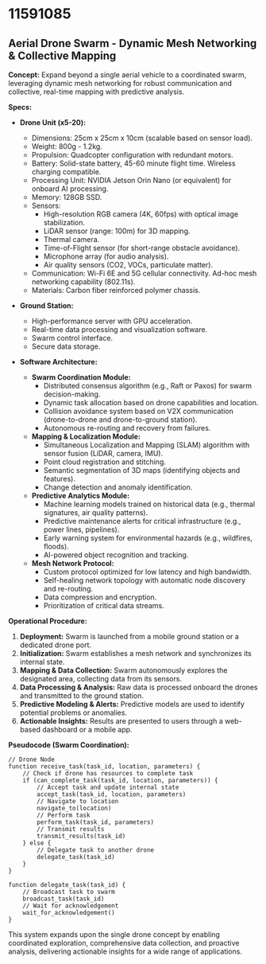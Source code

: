 # 11591085

## Aerial Drone Swarm - Dynamic Mesh Networking & Collective Mapping

**Concept:** Expand beyond a single aerial vehicle to a coordinated swarm, leveraging dynamic mesh networking for robust communication and collective, real-time mapping with predictive analysis.

**Specs:**

*   **Drone Unit (x5-20):**
    *   Dimensions: 25cm x 25cm x 10cm (scalable based on sensor load).
    *   Weight: 800g - 1.2kg.
    *   Propulsion: Quadcopter configuration with redundant motors.
    *   Battery: Solid-state battery, 45-60 minute flight time. Wireless charging compatible.
    *   Processing Unit: NVIDIA Jetson Orin Nano (or equivalent) for onboard AI processing.
    *   Memory: 128GB SSD.
    *   Sensors:
        *   High-resolution RGB camera (4K, 60fps) with optical image stabilization.
        *   LiDAR sensor (range: 100m) for 3D mapping.
        *   Thermal camera.
        *   Time-of-Flight sensor (for short-range obstacle avoidance).
        *   Microphone array (for audio analysis).
        *   Air quality sensors (CO2, VOCs, particulate matter).
    *   Communication: Wi-Fi 6E and 5G cellular connectivity. Ad-hoc mesh networking capability (802.11s).
    *   Materials: Carbon fiber reinforced polymer chassis.

*   **Ground Station:**
    *   High-performance server with GPU acceleration.
    *   Real-time data processing and visualization software.
    *   Swarm control interface.
    *   Secure data storage.

*   **Software Architecture:**
    *   **Swarm Coordination Module:**
        *   Distributed consensus algorithm (e.g., Raft or Paxos) for swarm decision-making.
        *   Dynamic task allocation based on drone capabilities and location.
        *   Collision avoidance system based on V2X communication (drone-to-drone and drone-to-ground station).
        *   Autonomous re-routing and recovery from failures.
    *   **Mapping & Localization Module:**
        *   Simultaneous Localization and Mapping (SLAM) algorithm with sensor fusion (LiDAR, camera, IMU).
        *   Point cloud registration and stitching.
        *   Semantic segmentation of 3D maps (identifying objects and features).
        *   Change detection and anomaly identification.
    *   **Predictive Analytics Module:**
        *   Machine learning models trained on historical data (e.g., thermal signatures, air quality patterns).
        *   Predictive maintenance alerts for critical infrastructure (e.g., power lines, pipelines).
        *   Early warning system for environmental hazards (e.g., wildfires, floods).
        *   AI-powered object recognition and tracking.
    *   **Mesh Network Protocol:**
        *   Custom protocol optimized for low latency and high bandwidth.
        *   Self-healing network topology with automatic node discovery and re-routing.
        *   Data compression and encryption.
        *   Prioritization of critical data streams.

**Operational Procedure:**

1.  **Deployment:** Swarm is launched from a mobile ground station or a dedicated drone port.
2.  **Initialization:** Swarm establishes a mesh network and synchronizes its internal state.
3.  **Mapping & Data Collection:** Swarm autonomously explores the designated area, collecting data from its sensors.
4.  **Data Processing & Analysis:** Raw data is processed onboard the drones and transmitted to the ground station.
5.  **Predictive Modeling & Alerts:** Predictive models are used to identify potential problems or anomalies.
6.  **Actionable Insights:** Results are presented to users through a web-based dashboard or a mobile app.

**Pseudocode (Swarm Coordination):**

```
// Drone Node
function receive_task(task_id, location, parameters) {
    // Check if drone has resources to complete task
    if (can_complete_task(task_id, location, parameters)) {
        // Accept task and update internal state
        accept_task(task_id, location, parameters)
        // Navigate to location
        navigate_to(location)
        // Perform task
        perform_task(task_id, parameters)
        // Transmit results
        transmit_results(task_id)
    } else {
        // Delegate task to another drone
        delegate_task(task_id)
    }
}

function delegate_task(task_id) {
    // Broadcast task to swarm
    broadcast_task(task_id)
    // Wait for acknowledgement
    wait_for_acknowledgement()
}
```

This system expands upon the single drone concept by enabling coordinated exploration, comprehensive data collection, and proactive analysis, delivering actionable insights for a wide range of applications.